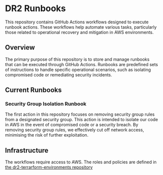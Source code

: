 # DR2 Runbooks
This repository contains GitHub Actions workflows designed to execute runbook actions. 
These workflows help automate various tasks, particularly those related to operational recovery and mitigation in AWS environments.

## Overview
The primary purpose of this repository is to store and manage runbooks that can be executed through GitHub Actions. 
Runbooks are predefined sets of instructions to handle specific operational scenarios, such as isolating compromised code or remediating security incidents.

## Current Runbooks

### Security Group Isolation Runbook

The first action in this repository focuses on removing security group rules from a designated security group. 
This action is intended to isolate our code in AWS in the event of compromised code or a security breach. 
By removing security group rules, we effectively cut off network access, minimising the risk of further exploitation.

## Infrastructure
The workflows require access to AWS. The roles and policies are defined in [the dr2-terrarform-environments repository](https://github.com/nationalarchives/dr2-terraform-environments/blob/main/runbooks.tf)